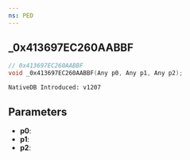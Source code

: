 ```yaml
---
ns: PED
---
```

## _0x413697EC260AABBF

```c
// 0x413697EC260AABBF
void _0x413697EC260AABBF(Any p0, Any p1, Any p2);
```

```
NativeDB Introduced: v1207
```

## Parameters
* **p0**:
* **p1**:
* **p2**:
